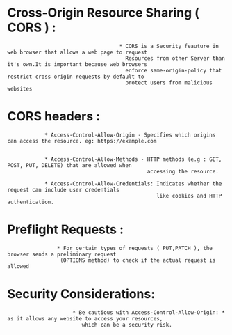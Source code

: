 # Cross-Origin Resource Sharing ( CORS ) :
                                        * CORS is a Security feauture in web browser that allows a web page to request
                                          Resources from other Server than it's own.It is important because web browsers 
                                          enforce same-origin-policy that restrict cross origin requests by default to 
                                          protect users from malicious websites

# CORS headers :

                * Access-Control-Allow-Origin - Specifies which origins can access the resource. eg: https://example.com
                                                

                * Access-Control-Allow-Methods - HTTP methods (e.g : GET, POST, PUT, DELETE) that are allowed when
                                                 accessing the resource.

                * Access-Control-Allow-Credentials: Indicates whether the request can include user credentials 
                                                    like cookies and HTTP authentication.
                            

# Preflight Requests : 
                    * For certain types of requests ( PUT,PATCH ), the browser sends a preliminary request 
                     (OPTIONS method) to check if the actual request is allowed

# Security Considerations:
                         * Be cautious with Access-Control-Allow-Origin: * as it allows any website to access your resources,
                            which can be a security risk.
